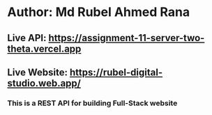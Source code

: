 # Author: Md Rubel Ahmed Rana
## Live API: https://assignment-11-server-two-theta.vercel.app
## Live Website: https://rubel-digital-studio.web.app/

### This is a REST API for building Full-Stack website
